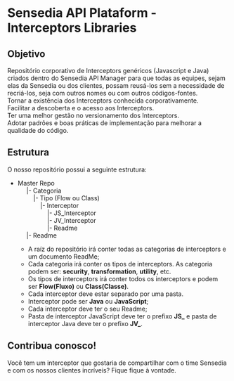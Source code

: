 # Sensedia API Plataform - Interceptors Libraries

## Objetivo
Repositório corporativo de Interceptors genéricos (Javascript e Java) criados dentro do Sensedia API Manager para que todas as equipes, sejam elas da Sensedia ou dos clientes, possam reusá-los sem a necessidade de recriá-los, seja com outros nomes ou com outros códigos-fontes.
<br>
Tornar a existência dos Interceptors conhecida corporativamente.
<br>
Facilitar a descoberta e o acesso aos Interceptors.
<br>
Ter uma melhor gestão no versionamento dos Interceptors.
<br>
Adotar padrões e boas práticas de implementação para melhorar a qualidade do código.

## Estrutura
O nosso repositório possui a seguinte estrutura:

- Master Repo<br>&nbsp;&nbsp;&nbsp;&nbsp;
   |- Categoria<br>&nbsp;&nbsp;&nbsp;&nbsp;&nbsp;&nbsp;&nbsp;&nbsp;
      |- Tipo (Flow ou Class)<br>&nbsp;&nbsp;&nbsp;&nbsp;&nbsp;&nbsp;&nbsp;&nbsp;&nbsp;&nbsp;&nbsp;&nbsp;
         |- Interceptor<br>&nbsp;&nbsp;&nbsp;&nbsp;&nbsp;&nbsp;&nbsp;&nbsp;&nbsp;&nbsp;&nbsp;&nbsp;&nbsp;&nbsp;&nbsp;&nbsp;
            |- JS_Interceptor<br>&nbsp;&nbsp;&nbsp;&nbsp;&nbsp;&nbsp;&nbsp;&nbsp;&nbsp;&nbsp;&nbsp;&nbsp;&nbsp;&nbsp;&nbsp;&nbsp;
            |- JV_Interceptor<br>&nbsp;&nbsp;&nbsp;&nbsp;&nbsp;&nbsp;&nbsp;&nbsp;&nbsp;&nbsp;&nbsp;&nbsp;&nbsp;&nbsp;&nbsp;&nbsp;
            |- Readme<br>&nbsp;&nbsp;&nbsp;&nbsp;
   |- Readme

  - A raíz do repositório irá conter todas as categorias de interceptors e um documento ReadMe;
  - Cada categoria irá conter os tipos de interceptors. As categoria podem ser: <b>security</b>, <b>transformation</b>, <b>utility</b>, etc.
  - Os tipos de interceptors irá conter todos os interceptors e podem ser <b>Flow(Fluxo)</b> ou <b>Class(Classe)</b>.
  - Cada interceptor deve estar separado por uma pasta.
  - Interceptor pode ser <b>Java</b> ou <b>JavaScript</b>;
  - Cada interceptor deve ter o seu Readme;
  - Pasta de interceptor JavaScript deve ter o prefixo <b>JS_</b> e pasta de interceptor Java deve ter o prefixo <b>JV_</b>.

## Contribua conosco!
Você tem um interceptor que gostaria de compartilhar com o time Sensedia e com os nossos clientes incríveis? Fique fique à vontade.